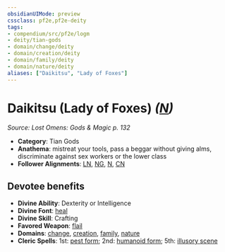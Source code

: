 ```yaml
---
obsidianUIMode: preview
cssclass: pf2e,pf2e-deity
tags:
- compendium/src/pf2e/logm
- deity/tian-gods
- domain/change/deity
- domain/creation/deity
- domain/family/deity
- domain/nature/deity
aliases: ["Daikitsu", "Lady of Foxes"]
---
```

# Daikitsu (Lady of Foxes) *([N](rules/traits/n-b1.md "Neutral Alignment Trait"))*  
*Source: Lost Omens: Gods & Magic p. 132*  

- **Category**: Tian Gods
- **Anathema**: mistreat your tools, pass a beggar without giving alms, discriminate against sex workers or the lower class
- **Follower Alignments**: [LN](rules/traits/ln-b1.md "Lawful Neutral Alignment Trait"), [NG](rules/traits/ng-b1.md "Neutral Good Alignment Trait"), [N](rules/traits/n-b1.md "Neutral Alignment Trait"), [CN](rules/traits/cn-b1.md "Chaotic Neutral Alignment Trait")

## Devotee benefits

- **Divine Ability**: Dexterity or Intelligence
- **Divine Font**: [heal](heal.md)
- **Divine Skill**: Crafting
- **Favored Weapon**: [flail](flail.md)
- **Domains**: [change](Reference/Compendium/Setting/domains.md#Change), [creation](Reference/Compendium/Setting/domains.md#Creation), [family](Reference/Compendium/Setting/domains.md#Family), [nature](Reference/Compendium/Setting/domains.md#Nature)
- **Cleric Spells**: 1st: [pest form](pest-form.md); 2nd: [humanoid form](humanoid-form.md); 5th: [illusory scene](illusory-scene.md)